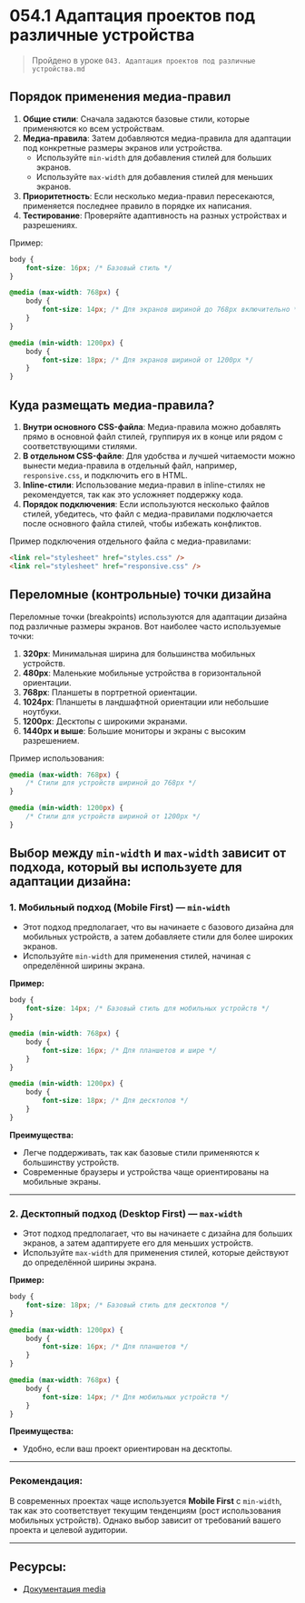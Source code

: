 # 054.1 Адаптация проектов под различные устройства

> Пройдено в уроке `043. Адаптация проектов под различные устройства.md`

## Порядок применения медиа-правил

1. **Общие стили**: Сначала задаются базовые стили, которые применяются ко всем устройствам.
2. **Медиа-правила**: Затем добавляются медиа-правила для адаптации под конкретные размеры экранов или устройства.
   - Используйте `min-width` для добавления стилей для больших экранов.
   - Используйте `max-width` для добавления стилей для меньших экранов.
3. **Приоритетность**: Если несколько медиа-правил пересекаются, применяется последнее правило в порядке их написания.
4. **Тестирование**: Проверяйте адаптивность на разных устройствах и разрешениях.

Пример:

```css
body {
	font-size: 16px; /* Базовый стиль */
}

@media (max-width: 768px) {
	body {
		font-size: 14px; /* Для экранов шириной до 768px включительно */
	}
}

@media (min-width: 1200px) {
	body {
		font-size: 18px; /* Для экранов шириной от 1200px */
	}
}
```

## Куда размещать медиа-правила?

1. **Внутри основного CSS-файла**: Медиа-правила можно добавлять прямо в основной файл стилей, группируя их в конце или рядом с соответствующими стилями.
2. **В отдельном CSS-файле**: Для удобства и лучшей читаемости можно вынести медиа-правила в отдельный файл, например, `responsive.css`, и подключить его в HTML.
3. **Inline-стили**: Использование медиа-правил в inline-стилях не рекомендуется, так как это усложняет поддержку кода.
4. **Порядок подключения**: Если используются несколько файлов стилей, убедитесь, что файл с медиа-правилами подключается после основного файла стилей, чтобы избежать конфликтов.

Пример подключения отдельного файла с медиа-правилами:

```html
<link rel="stylesheet" href="styles.css" />
<link rel="stylesheet" href="responsive.css" />
```

## Переломные (контрольные) точки дизайна

Переломные точки (breakpoints) используются для адаптации дизайна под различные размеры экранов. Вот наиболее часто используемые точки:

1. **320px**: Минимальная ширина для большинства мобильных устройств.
2. **480px**: Маленькие мобильные устройства в горизонтальной ориентации.
3. **768px**: Планшеты в портретной ориентации.
4. **1024px**: Планшеты в ландшафтной ориентации или небольшие ноутбуки.
5. **1200px**: Десктопы с широкими экранами.
6. **1440px и выше**: Большие мониторы и экраны с высоким разрешением.

Пример использования:

```css
@media (max-width: 768px) {
	/* Стили для устройств шириной до 768px */
}

@media (min-width: 1200px) {
	/* Стили для устройств шириной от 1200px */
}
```

## Выбор между `min-width` и `max-width` зависит от подхода, который вы используете для адаптации дизайна:

### 1. **Мобильный подход (Mobile First)** — `min-width`

- Этот подход предполагает, что вы начинаете с базового дизайна для мобильных устройств, а затем добавляете стили для более широких экранов.
- Используйте `min-width` для применения стилей, начиная с определённой ширины экрана.

**Пример:**

```css
body {
	font-size: 14px; /* Базовый стиль для мобильных устройств */
}

@media (min-width: 768px) {
	body {
		font-size: 16px; /* Для планшетов и шире */
	}
}

@media (min-width: 1200px) {
	body {
		font-size: 18px; /* Для десктопов */
	}
}
```

**Преимущества:**

- Легче поддерживать, так как базовые стили применяются к большинству устройств.
- Современные браузеры и устройства чаще ориентированы на мобильные экраны.

---

### 2. **Десктопный подход (Desktop First)** — `max-width`

- Этот подход предполагает, что вы начинаете с дизайна для больших экранов, а затем адаптируете его для меньших устройств.
- Используйте `max-width` для применения стилей, которые действуют до определённой ширины экрана.

**Пример:**

```css
body {
	font-size: 18px; /* Базовый стиль для десктопов */
}

@media (max-width: 1200px) {
	body {
		font-size: 16px; /* Для планшетов */
	}
}

@media (max-width: 768px) {
	body {
		font-size: 14px; /* Для мобильных устройств */
	}
}
```

**Преимущества:**

- Удобно, если ваш проект ориентирован на десктопы.

---

### Рекомендация:

В современных проектах чаще используется **Mobile First** с `min-width`, так как это соответствует текущим тенденциям (рост использования мобильных устройств). Однако выбор зависит от требований вашего проекта и целевой аудитории.

<hr>

## Ресурсы:

- [Документация media](https://developer.mozilla.org/ru/docs/Web/CSS/@media)
